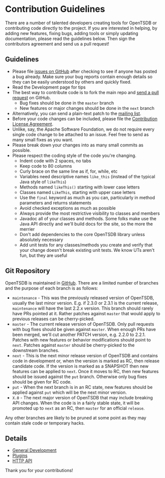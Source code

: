 # Contribution Guidelines

There are a number of talented developers creating tools for OpenTSDB or contributing code directly to the project.
If you are interested in helping, by adding new features, fixing bugs, adding tools or simply updating documentation, please read the guidelines below. Then sign the contributors agreement and send us a pull request!

## Guidelines


- Please file [issues on GitHub](https://github.com/OpenTSDB/opentsdb/issues) after checking to see if anyone has posted a bug already. Make sure your bug reports contain enough details so they can be easily understood by others and quickly fixed.
- Read the Development page for tips
- The best way to contribute code is to fork the main repo and [send a pull request](https://help.github.com/articles/using-pull-requests) on GitHub.
    - Bug fixes should be done in the `master` branch
    - New features or major changes should be done in the `next` branch
- Alternatively, you can send a plain-text patch to the [mailing list](https://groups.google.com/forum/#!forum/opentsdb).
- Before your code changes can be included, please file the [Contribution License Agreement](https://docs.google.com/spreadsheet/embeddedform?formkey=dFNiOFROLXJBbFBmMkQtb1hNMWhUUnc6MQ).
- Unlike, say, the Apache Software Foundation, we do not require every single code change to be attached to an issue. Feel free to send as many small fixes as you want.
- Please break down your changes into as many small commits as possible.
- Please respect the coding style of the code you're changing.
    - Indent code with 2 spaces, no tabs
    - Keep code to 80 columns
    - Curly brace on the same line as if, for, while, etc
    - Variables need descriptive names `like_this` (instead of the typical Java style of `likeThis`)
    - Methods named `likeThis()` starting with lower case letters
    - Classes named `LikeThis`, starting with upper case letters
    - Use the `final` keyword as much as you can, particularly in method parameters and returns statements
    - Avoid checked exceptions as much as possible
    - Always provide the most restrictive visibility to classes and members
    - Javadoc all of your classes and methods. Some folks make use the Java API directly and we'll build docs for the site, so the more the merrier
    - Don't add dependencies to the core OpenTSDB library unless absolutely necessary
    - Add unit tests for any classes/methods you create and verify that your change doesn't break existing unit tests. We know UTs aren't fun, but they are useful

## Git Repository

OpenTSDB is maintained in [GitHub](https://github.com/OpenTSDB/opentsdb/). There are a limited number of branches and the purpose of each branch is as follows:

- `maintenance` - This was the previously released version of OpenTSDB, usually the last minor version. E.g. if 2.3.0 or 2.3.1 is the current release, `maintenance` will have the last 2.2.x version. This branch
should rarely have PRs pointed at it. Rather patches against `master` that would apply to previous releases can be cherry-picked.
- `master` - The current release version of OpenTSDB. Only pull requests with bug fixes should be given against `master`. When enough PRs have been merged, we'll cut another PATCH version, e.g. 2.2.0 to 2.2.1. Patches with new features or behavior modifications should point to `next`. Patches against `master` should be cherry-picked to the downstream branches.
- `next` - This is the next minor release version of OpenTSDB and contains code in development or, when the version is marked as RC, then release candidate code. If the version is marked as a SNAPSHOT then new features can be applied to `next`. Once it moves to RC, then new features should be issued against the `put` branch. Otherwise only bug fixes should be given for RC code.
- `put` - When the next branch is in an RC state, new features should be applied against `put` which will be the next minor version.
- `X.0` - The next major version of OpenTSDB that may include breaking API changes. When the code is in a fairly stable state, it will be promoted up to `next` as an RC, then `master` for an official `release`.

Any other branches are likely to be pruned at some point as they may contain stale code or temporary hacks.

## Details

- [General Development](http://opentsdb.net/docs/build/html/development/development.html)
- [Plugins](http://opentsdb.net/docs/build/html/development/plugins.html)
- [HTTP API](http://opentsdb.net/docs/build/html/development/http_api.html)

Thank you for your contributions!
